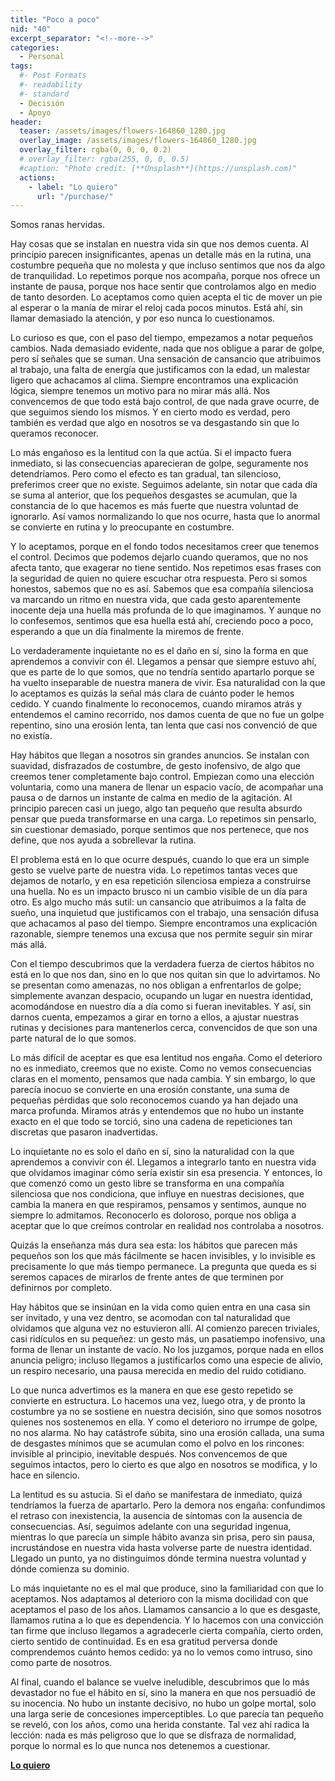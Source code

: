 ```yaml
---
title: "Poco a poco"
nid: "40"
excerpt_separator: "<!--more-->"
categories:
  - Personal
tags:
  #- Post Formats
  #- readability
  #- standard
  - Decisión
  - Apoyo
header:
  teaser: /assets/images/flowers-164860_1280.jpg
  overlay_image: /assets/images/flowers-164860_1280.jpg
  overlay_filter: rgba(0, 0, 0, 0.2)
  # overlay_filter: rgba(255, 0, 0, 0.5)
  #caption: "Photo credit: [**Unsplash**](https://unsplash.com)"
  actions:
    - label: "Lo quiero"
      url: "/purchase/"
---
```


Somos ranas hervidas.

<!--more-->

Hay cosas que se instalan en nuestra vida sin que nos demos cuenta. Al principio parecen insignificantes, apenas un detalle más en la rutina, una costumbre pequeña que no molesta y que incluso sentimos que nos da algo de tranquilidad. Lo repetimos porque nos acompaña, porque nos ofrece un instante de pausa, porque nos hace sentir que controlamos algo en medio de tanto desorden. Lo aceptamos como quien acepta el tic de mover un pie al esperar o la manía de mirar el reloj cada pocos minutos. Está ahí, sin llamar demasiado la atención, y por eso nunca lo cuestionamos.

Lo curioso es que, con el paso del tiempo, empezamos a notar pequeños cambios. Nada demasiado evidente, nada que nos obligue a parar de golpe, pero sí señales que se suman. Una sensación de cansancio que atribuimos al trabajo, una falta de energía que justificamos con la edad, un malestar ligero que achacamos al clima. Siempre encontramos una explicación lógica, siempre tenemos un motivo para no mirar más allá. Nos convencemos de que todo está bajo control, de que nada grave ocurre, de que seguimos siendo los mismos. Y en cierto modo es verdad, pero también es verdad que algo en nosotros se va desgastando sin que lo queramos reconocer.

Lo más engañoso es la lentitud con la que actúa. Si el impacto fuera inmediato, si las consecuencias aparecieran de golpe, seguramente nos detendríamos. Pero como el efecto es tan gradual, tan silencioso, preferimos creer que no existe. Seguimos adelante, sin notar que cada día se suma al anterior, que los pequeños desgastes se acumulan, que la constancia de lo que hacemos es más fuerte que nuestra voluntad de ignorarlo. Así vamos normalizando lo que nos ocurre, hasta que lo anormal se convierte en rutina y lo preocupante en costumbre.

Y lo aceptamos, porque en el fondo todos necesitamos creer que tenemos el control. Decimos que podemos dejarlo cuando queramos, que no nos afecta tanto, que exagerar no tiene sentido. Nos repetimos esas frases con la seguridad de quien no quiere escuchar otra respuesta. Pero si somos honestos, sabemos que no es así. Sabemos que esa compañía silenciosa va marcando un ritmo en nuestra vida, que cada gesto aparentemente inocente deja una huella más profunda de lo que imaginamos. Y aunque no lo confesemos, sentimos que esa huella está ahí, creciendo poco a poco, esperando a que un día finalmente la miremos de frente.

Lo verdaderamente inquietante no es el daño en sí, sino la forma en que aprendemos a convivir con él. Llegamos a pensar que siempre estuvo ahí, que es parte de lo que somos, que no tendría sentido apartarlo porque se ha vuelto inseparable de nuestra manera de vivir. Esa naturalidad con la que lo aceptamos es quizás la señal más clara de cuánto poder le hemos cedido. Y cuando finalmente lo reconocemos, cuando miramos atrás y entendemos el camino recorrido, nos damos cuenta de que no fue un golpe repentino, sino una erosión lenta, tan lenta que casi nos convenció de que no existía. 


Hay hábitos que llegan a nosotros sin grandes anuncios. Se instalan con suavidad, disfrazados de costumbre, de gesto inofensivo, de algo que creemos tener completamente bajo control. Empiezan como una elección voluntaria, como una manera de llenar un espacio vacío, de acompañar una pausa o de darnos un instante de calma en medio de la agitación. Al principio parecen casi un juego, algo tan pequeño que resulta absurdo pensar que pueda transformarse en una carga. Lo repetimos sin pensarlo, sin cuestionar demasiado, porque sentimos que nos pertenece, que nos define, que nos ayuda a sobrellevar la rutina.  

El problema está en lo que ocurre después, cuando lo que era un simple gesto se vuelve parte de nuestra vida. Lo repetimos tantas veces que dejamos de notarlo, y en esa repetición silenciosa empieza a construirse una huella. No es un impacto brusco ni un cambio visible de un día para otro. Es algo mucho más sutil: un cansancio que atribuimos a la falta de sueño, una inquietud que justificamos con el trabajo, una sensación difusa que achacamos al paso del tiempo. Siempre encontramos una explicación razonable, siempre tenemos una excusa que nos permite seguir sin mirar más allá.  

Con el tiempo descubrimos que la verdadera fuerza de ciertos hábitos no está en lo que nos dan, sino en lo que nos quitan sin que lo advirtamos. No se presentan como amenazas, no nos obligan a enfrentarlos de golpe; simplemente avanzan despacio, ocupando un lugar en nuestra identidad, acomodándose en nuestro día a día como si fueran inevitables. Y así, sin darnos cuenta, empezamos a girar en torno a ellos, a ajustar nuestras rutinas y decisiones para mantenerlos cerca, convencidos de que son una parte natural de lo que somos.  

Lo más difícil de aceptar es que esa lentitud nos engaña. Como el deterioro no es inmediato, creemos que no existe. Como no vemos consecuencias claras en el momento, pensamos que nada cambia. Y sin embargo, lo que parecía inocuo se convierte en una erosión constante, una suma de pequeñas pérdidas que solo reconocemos cuando ya han dejado una marca profunda. Miramos atrás y entendemos que no hubo un instante exacto en el que todo se torció, sino una cadena de repeticiones tan discretas que pasaron inadvertidas.  

Lo inquietante no es solo el daño en sí, sino la naturalidad con la que aprendemos a convivir con él. Llegamos a integrarlo tanto en nuestra vida que olvidamos imaginar cómo sería existir sin esa presencia. Y entonces, lo que comenzó como un gesto libre se transforma en una compañía silenciosa que nos condiciona, que influye en nuestras decisiones, que cambia la manera en que respiramos, pensamos y sentimos, aunque no siempre lo admitamos. Reconocerlo es doloroso, porque nos obliga a aceptar que lo que creímos controlar en realidad nos controlaba a nosotros.  

Quizás la enseñanza más dura sea esta: los hábitos que parecen más pequeños son los que más fácilmente se hacen invisibles, y lo invisible es precisamente lo que más tiempo permanece. La pregunta que queda es si seremos capaces de mirarlos de frente antes de que terminen por definirnos por completo.  




Hay hábitos que se insinúan en la vida como quien entra en una casa sin ser invitado, y una vez dentro, se acomodan con tal naturalidad que olvidamos que alguna vez no estuvieron allí. Al comienzo parecen triviales, casi ridículos en su pequeñez: un gesto más, un pasatiempo inofensivo, una forma de llenar un instante de vacío. No los juzgamos, porque nada en ellos anuncia peligro; incluso llegamos a justificarlos como una especie de alivio, un respiro necesario, una pausa merecida en medio del ruido cotidiano.  

Lo que nunca advertimos es la manera en que ese gesto repetido se convierte en estructura. Lo hacemos una vez, luego otra, y de pronto la costumbre ya no se sostiene en nuestra decisión, sino que somos nosotros quienes nos sostenemos en ella. Y como el deterioro no irrumpe de golpe, no nos alarma. No hay catástrofe súbita, sino una erosión callada, una suma de desgastes mínimos que se acumulan como el polvo en los rincones: invisible al principio, inevitable después. Nos convencemos de que seguimos intactos, pero lo cierto es que algo en nosotros se modifica, y lo hace en silencio.  

La lentitud es su astucia. Si el daño se manifestara de inmediato, quizá tendríamos la fuerza de apartarlo. Pero la demora nos engaña: confundimos el retraso con inexistencia, la ausencia de síntomas con la ausencia de consecuencias. Así, seguimos adelante con una seguridad ingenua, mientras lo que parecía un simple hábito avanza sin prisa, pero sin pausa, incrustándose en nuestra vida hasta volverse parte de nuestra identidad. Llegado un punto, ya no distinguimos dónde termina nuestra voluntad y dónde comienza su dominio.  

Lo más inquietante no es el mal que produce, sino la familiaridad con que lo aceptamos. Nos adaptamos al deterioro con la misma docilidad con que aceptamos el paso de los años. Llamamos cansancio a lo que es desgaste, llamamos rutina a lo que es dependencia. Y lo hacemos con una convicción tan firme que incluso llegamos a agradecerle cierta compañía, cierto orden, cierto sentido de continuidad. Es en esa gratitud perversa donde comprendemos cuánto hemos cedido: ya no lo vemos como intruso, sino como parte de nosotros.  

Al final, cuando el balance se vuelve ineludible, descubrimos que lo más devastador no fue el hábito en sí, sino la manera en que nos persuadió de su inocencia. No hubo un instante decisivo, no hubo un golpe mortal, solo una larga serie de concesiones imperceptibles. Lo que parecía tan pequeño se reveló, con los años, como una herida constante. Tal vez ahí radica la lección: nada es más peligroso que lo que se disfraza de normalidad, porque lo normal es lo que nunca nos detenemos a cuestionar.  





[**Lo quiero**](/purchase/)


